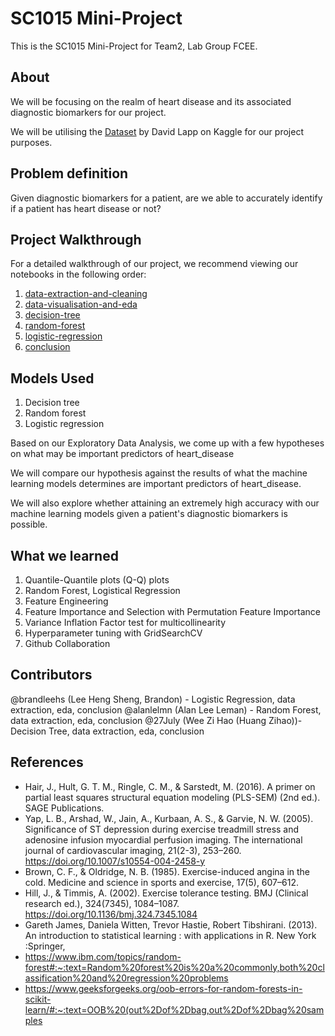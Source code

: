 # SC1015 Mini-Project
This is the SC1015 Mini-Project for Team2, Lab Group FCEE.

## About

We will be focusing on the realm of heart disease and its associated diagnostic biomarkers for our project.

We will be utilising the [Dataset](https://www.kaggle.com/datasets/johnsmith88/heart-disease-dataset) by David Lapp on Kaggle for our project purposes.

## Problem definition

Given diagnostic biomarkers for a patient, are we able to accurately identify if a patient has heart disease or not?

## Project Walkthrough
For a detailed walkthrough of our project, we recommend viewing our notebooks in the following order:
1. [data-extraction-and-cleaning](https://github.com/brandonleehs/SC1015-proj/blob/cvd/data-extraction-and-cleaning.ipynb)
2. [data-visualisation-and-eda](https://github.com/brandonleehs/SC1015-proj/blob/cvd/data-visualisation-and-eda.ipynb)
3. [decision-tree](https://github.com/brandonleehs/SC1015-proj/blob/cvd/decision-tree.ipynb)
4. [random-forest](https://github.com/brandonleehs/SC1015-proj/blob/cvd/random-forest.ipynb)
5. [logistic-regression](https://github.com/brandonleehs/SC1015-proj/blob/cvd/logistic-regression.ipynb)
6. [conclusion](https://github.com/brandonleehs/SC1015-proj/blob/cvd/conclusion.ipynb)

## Models Used
1. Decision tree
2. Random forest
3. Logistic regression

Based on our Exploratory Data Analysis, we come up with a few hypotheses on what may be important predictors of heart_disease

We will compare our hypothesis against the results of what the machine learning models determines are important predictors of heart_disease.

We will also explore whether attaining an extremely high accuracy with our machine learning models given a patient's diagnostic biomarkers is possible.

## What we learned
1. Quantile-Quantile plots (Q-Q) plots
2. Random Forest, Logistical Regression
3. Feature Engineering
4. Feature Importance and Selection with Permutation Feature Importance
5. Variance Inflation Factor test for multicollinearity
6. Hyperparameter tuning with GridSearchCV
7. Github Collaboration

## Contributors

@brandleehs (Lee Heng Sheng, Brandon) - Logistic Regression, data extraction, eda, conclusion
@alanlelmn (Alan Lee Leman) - Random Forest, data extraction, eda, conclusion
@27July (Wee Zi Hao (Huang Zihao))- Decision Tree, data extraction, eda, conclusion

## References
- Hair, J., Hult, G. T. M., Ringle, C. M., & Sarstedt, M. (2016). A primer on partial least squares structural equation modeling (PLS-SEM) (2nd ed.). SAGE Publications.
- Yap, L. B., Arshad, W., Jain, A., Kurbaan, A. S., & Garvie, N. W. (2005). Significance of ST depression during exercise treadmill stress and adenosine infusion myocardial perfusion imaging. The international journal of cardiovascular imaging, 21(2-3), 253–260. https://doi.org/10.1007/s10554-004-2458-y
- Brown, C. F., & Oldridge, N. B. (1985). Exercise-induced angina in the cold. Medicine and science in sports and exercise, 17(5), 607–612.
- Hill, J., & Timmis, A. (2002). Exercise tolerance testing. BMJ (Clinical research ed.), 324(7345), 1084–1087. https://doi.org/10.1136/bmj.324.7345.1084
- Gareth James, Daniela Witten, Trevor Hastie, Robert Tibshirani. (2013). An introduction to statistical learning : with applications in R. New York :Springer,
- https://www.ibm.com/topics/random-forest#:~:text=Random%20forest%20is%20a%20commonly,both%20classification%20and%20regression%20problems
- https://www.geeksforgeeks.org/oob-errors-for-random-forests-in-scikit-learn/#:~:text=OOB%20(out%2Dof%2Dbag,out%2Dof%2Dbag%20samples
